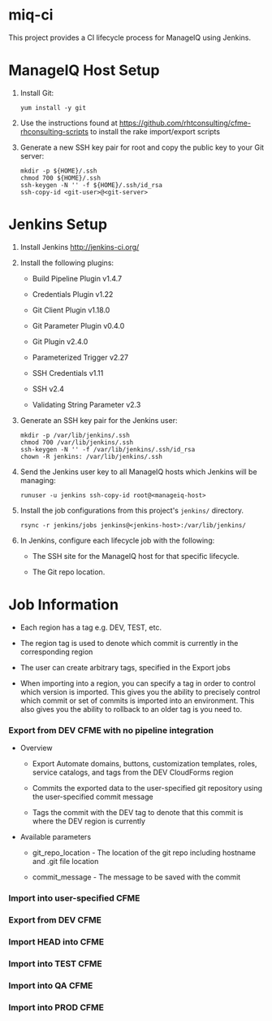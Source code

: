# miq-ci

This project provides a CI lifecycle process for ManageIQ using Jenkins.

# ManageIQ Host Setup

 1. Install Git:


    ```
    yum install -y git
    ```

 2. Use the instructions found at  <https://github.com/rhtconsulting/cfme-rhconsulting-scripts> to install the rake import/export scripts

 3. Generate a new SSH key pair for root and copy the public key to
    your Git server:


    ```
    mkdir -p ${HOME}/.ssh
    chmod 700 ${HOME}/.ssh
    ssh-keygen -N '' -f ${HOME}/.ssh/id_rsa
    ssh-copy-id <git-user>@<git-server>
    ```

# Jenkins Setup

 1. Install Jenkins <http://jenkins-ci.org/>

 2. Install the following plugins:

    - Build Pipeline Plugin v1.4.7

    - Credentials Plugin v1.22

    - Git Client Plugin v1.18.0

    - Git Parameter Plugin v0.4.0

    - Git Plugin v2.4.0

    - Parameterized Trigger v2.27

    - SSH Credentials v1.11

    - SSH v2.4

    - Validating String Parameter v2.3

 2. Generate an SSH key pair for the Jenkins user:

    ```
    mkdir -p /var/lib/jenkins/.ssh
    chmod 700 /var/lib/jenkins/.ssh
    ssh-keygen -N '' -f /var/lib/jenkins/.ssh/id_rsa
    chown -R jenkins: /var/lib/jenkins/.ssh
    ```

 3. Send the Jenkins user key to all ManageIQ hosts which Jenkins will be
    managing:

    ```
    runuser -u jenkins ssh-copy-id root@<manageiq-host>
    ```

 4. Install the job configurations from this project's `jenkins/` directory.


    ```
    rsync -r jenkins/jobs jenkins@<jenkins-host>:/var/lib/jenkins/
    ```

 5. In Jenkins, configure each lifecycle job with the following:

    - The SSH site for the ManageIQ host for that specific lifecycle.

    - The Git repo location.

# Job Information

  * Each region has a tag e.g. DEV, TEST, etc.

  * The region tag is used to denote which commit is currently in the corresponding region

  * The user can create arbitrary tags, specified in the Export jobs

  * When importing into a region, you can specify a tag in order to control which version is imported. This gives you the ability to precisely control which commit or set of commits is imported into an environment. This also gives you the ability to rollback to an older tag is you need to. 

### Export from DEV CFME with no pipeline integration

  * Overview

    - Export Automate domains, buttons,  customization templates, roles, service catalogs, and tags from the DEV CloudForms region

    - Commits the exported data to the user-specified git repository using the user-specified commit message

    - Tags the commit with the DEV tag to denote that this commit is where the DEV region is currently

  * Available parameters

    - git_repo_location - The location of the git repo including hostname and .git file location

    - commit_message - The message to be saved with the commit 

### Import into user-specified CFME

### Export from DEV CFME

### Import HEAD into CFME

### Import into TEST CFME

### Import into QA CFME

### Import into PROD CFME
